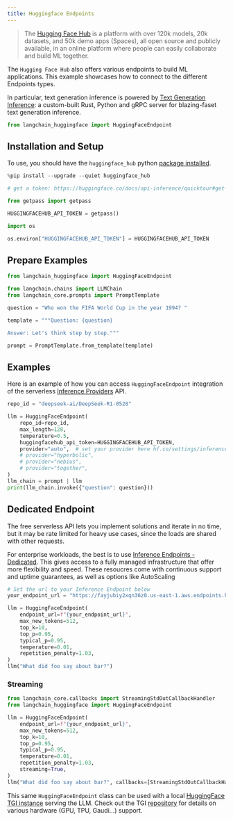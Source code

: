 ```yaml
---
title: Huggingface Endpoints
---
```


>The [Hugging Face Hub](https://huggingface.co/docs/hub/index) is a platform with over 120k models, 20k datasets, and 50k demo apps (Spaces), all open source and publicly available, in an online platform where people can easily collaborate and build ML together.

The `Hugging Face Hub` also offers various endpoints to build ML applications.
This example showcases how to connect to the different Endpoints types.

In particular, text generation inference is powered by [Text Generation Inference](https://github.com/huggingface/text-generation-inference): a custom-built Rust, Python and gRPC server for blazing-faset text generation inference.

```python
from langchain_huggingface import HuggingFaceEndpoint
```

## Installation and Setup

To use, you should have the ``huggingface_hub`` python [package installed](https://huggingface.co/docs/huggingface_hub/installation).

```python
%pip install --upgrade --quiet huggingface_hub
```

```python
# get a token: https://huggingface.co/docs/api-inference/quicktour#get-your-api-token

from getpass import getpass

HUGGINGFACEHUB_API_TOKEN = getpass()
```

```python
import os

os.environ["HUGGINGFACEHUB_API_TOKEN"] = HUGGINGFACEHUB_API_TOKEN
```

## Prepare Examples

```python
from langchain_huggingface import HuggingFaceEndpoint
```

```python
from langchain.chains import LLMChain
from langchain_core.prompts import PromptTemplate
```

```python
question = "Who won the FIFA World Cup in the year 1994? "

template = """Question: {question}

Answer: Let's think step by step."""

prompt = PromptTemplate.from_template(template)
```

## Examples

Here is an example of how you can access `HuggingFaceEndpoint` integration of the serverless [Inference Providers](https://huggingface.co/docs/inference-providers) API.

```python
repo_id = "deepseek-ai/DeepSeek-R1-0528"

llm = HuggingFaceEndpoint(
    repo_id=repo_id,
    max_length=128,
    temperature=0.5,
    huggingfacehub_api_token=HUGGINGFACEHUB_API_TOKEN,
    provider="auto",  # set your provider here hf.co/settings/inference-providers
    # provider="hyperbolic",
    # provider="nebius",
    # provider="together",
)
llm_chain = prompt | llm
print(llm_chain.invoke({"question": question}))
```

## Dedicated Endpoint

The free serverless API lets you implement solutions and iterate in no time, but it may be rate limited for heavy use cases, since the loads are shared with other requests.

For enterprise workloads, the best is to use [Inference Endpoints - Dedicated](https://huggingface.co/inference-endpoints/dedicated).
This gives access to a fully managed infrastructure that offer more flexibility and speed. These resoucres come with continuous support and uptime guarantees, as well as options like AutoScaling

```python
# Set the url to your Inference Endpoint below
your_endpoint_url = "https://fayjubiy2xqn36z0.us-east-1.aws.endpoints.huggingface.cloud"
```

```python
llm = HuggingFaceEndpoint(
    endpoint_url=f"{your_endpoint_url}",
    max_new_tokens=512,
    top_k=10,
    top_p=0.95,
    typical_p=0.95,
    temperature=0.01,
    repetition_penalty=1.03,
)
llm("What did foo say about bar?")
```

### Streaming

```python
from langchain_core.callbacks import StreamingStdOutCallbackHandler
from langchain_huggingface import HuggingFaceEndpoint

llm = HuggingFaceEndpoint(
    endpoint_url=f"{your_endpoint_url}",
    max_new_tokens=512,
    top_k=10,
    top_p=0.95,
    typical_p=0.95,
    temperature=0.01,
    repetition_penalty=1.03,
    streaming=True,
)
llm("What did foo say about bar?", callbacks=[StreamingStdOutCallbackHandler()])
```

This same `HuggingFaceEndpoint` class can be used with a local [HuggingFace TGI instance](https://github.com/huggingface/text-generation-inference/blob/main/docs/source/index.md) serving the LLM. Check out the TGI [repository](https://github.com/huggingface/text-generation-inference/tree/main) for details on various hardware (GPU, TPU, Gaudi...) support.
